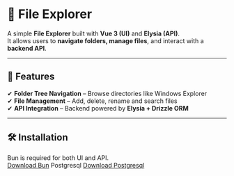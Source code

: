 # 📂 File Explorer

A simple **File Explorer** built with **Vue 3 (UI)** and **Elysia (API)**.  
It allows users to **navigate folders, manage files**, and interact with a **backend API**.

---

## 🚀 Features
✔ **Folder Tree Navigation** – Browse directories like Windows Explorer  
✔ **File Management** – Add, delete, rename and search files   
✔ **API Integration** – Backend powered by **Elysia + Drizzle ORM**  

---

## 🛠 Installation

Bun is required for both UI and API.  
[Download Bun](https://bun.sh/)
Postgresql
[Download Postgresql](https://www.postgresql.org/download/)
